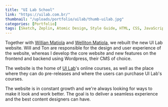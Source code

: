 ```yaml
---
title: "UI Lab School"
link: "https://uilab.com.br/"
thumbnail: "/uploads/portfolio/uilab/thumb-uilab.jpg"
categories: [Portfolio]
tags: [Sketch, Zeplin, Atomic Design, Style Guide, HTML, CSS, JavaScript, Sass, Wordpress, Responsive Web Design]
---
```


Together with [Willian Matiola][Will] and [Welliton Matiola][Well], we rebuilt
the new UI Lab website. Will and Ton are responsible for the design and user
experience of the website, whereas I develop the core website and new features
on the frontend and backend using Wordpress, their CMS of choice.

The website is the home of [UI Lab][UL]'s online courses, as well as the place
where they can do pre-releases and where the users can purchase UI Lab's
courses.

The website is in constant growth and we're always looking for ways to make it
look and work better. The goal is to deliver a seamless experience and the best
content designers can have.

[Will]: https://twitter.com/willianmatiola "Willian Matiola – Twitter"
[Well]: https://twitter.com/wellitonmatiola "Welliton Matiola – Twitter"
[UL]: http://www.uilab.com.br "UI Lab – Everything about UI Design"
